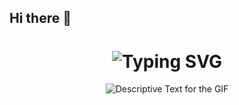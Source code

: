 ## Hi there 👋
<div align="center">
    <h1>
        <img src="https://readme-typing-svg.herokuapp.com?font=Jetbrains+mono&size=40&duration=3000&color=33FF33&center=true&vCenter=true&width=435&lines=Hey..+I'm+Mohammed;This+is..;..my+Github..;" alt="Typing SVG"/>
    </h1>
</div>
<div align="center">
    <p>
        <img src="[URL_OF_YOUR_GIF.gif](https://images.search.yahoo.com/search/images;_ylt=AwrEtxCy7wRoQHIBwz6JzbkF;_ylu=c2VjA3NlYXJjaARzbGsDYnV0dG9u;_ylc=X1MDOTYwNjI4NTcEX3IDMgRmcgNtY2FmZWUEZnIyA3A6cyx2OmksbTpzYi10b3AEZ3ByaWQDcEVYMnFGVl9UaGFkUmdQa2tHVWlnQQRuX3JzbHQDMARuX3N1Z2cDMARvcmlnaW4DaW1hZ2VzLnNlYXJjaC55YWhvby5jb20EcG9zAzAEcHFzdHIDBHBxc3RybAMwBHFzdHJsAzMzBHF1ZXJ5A2dpZiUyMGZvciUyMG1vYmlsZSUyMGRldiUyMGdpdGh1YiUyMHByb2ZpbGUEdF9zdG1wAzE3NDUxNTQwMDA-?p=gif+for+mobile+dev+github+profile&fr=mcafee&fr2=p%3As%2Cv%3Ai%2Cm%3Asb-top&ei=UTF-8&x=wrt&type=E210US91105G0#id=29&iurl=https%3A%2F%2Fcdn.dribbble.com%2Fusers%2F1603428%2Fscreenshots%2F4158705%2Fmob-dev.gif&action=click)" alt="Descriptive Text for the GIF" />
    </p>
</div>
